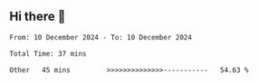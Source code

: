 ## Hi there 👋

<!-- Coverage Comment:Begin -->
<!-- Coverage Comment:End -->

<!--START_SECTION:waka-->

```txt
From: 10 December 2024 - To: 10 December 2024

Total Time: 37 mins

Other   45 mins         >>>>>>>>>>>>>>-----------   54.63 %
```

<!--END_SECTION:waka-->


